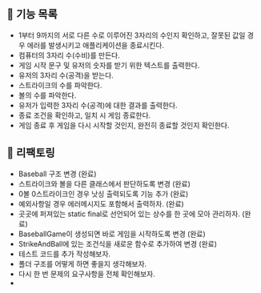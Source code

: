 ## 📖 기능 목록

- 1부터 9까지의 서로 다른 수로 이루어진 3자리의 수인지 확인하고, 잘못된 값일 경우 에러를 발생시키고 애플리케이션을 종료시킨다.
- 컴퓨터의 3자리 수(수비)를 만든다.
- 게임 시작 문구 및 유저의 숫자를 받기 위한 텍스트를 출력한다.
- 유저의 3자리 수(공격)을 받는다.
- 스트라이크의 수를 파악한다.
- 볼의 수를 파악한다.
- 유저가 입력한 3자리 수(공격)에 대한 결과를 출력한다.
- 종료 조건을 확인하고, 일치 시 게임 종료한다.
- 게임 종료 후 게임을 다시 시작할 것인지, 완전히 종료할 것인지 확인한다.

## 🎯 리팩토링

- Baseball 구조 변경 (완료)
- 스트라이크와 볼을 다른 클래스에서 판단하도록 변경 (완료)
- 0볼 0스트라이크인 경우 낫싱 출력되도록 기능 추가 (완료)
- 예외사항일 경우 에러메시지도 포함해서 출력하자. (완료)
- 곳곳에 퍼져있는 static final로 선언되어 있는 상수를 한 곳에 모아 관리하자. (완료)
- BaseballGame이 생성되면 바로 게임을 시작하도록 변경 (완료)
- StrikeAndBall에 있는 조건식을 새로운 함수로 추가하여 변경 (완료)
- 테스트 코드를 추가 작성해보자.
- 폴더 구조를 어떻게 하면 좋을지 생각해보자.
- 다시 한 번 문제의 요구사항을 전체 확인해보자.
- 
